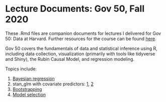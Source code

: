# Lecture Documents: Gov 50, Fall 2020
These .Rmd files are companion documents for lectures I delivered for Gov 50: Data at Harvard. Further resources for the course can be found [here](https://github.com/wyatthurt/gov-50-solutions).

Gov 50 covers the fundamentals of data and statistical inference using R, including data collection, visualization (primarily with tools like tidyverse and Shiny), the Rubin Causal Model, and regression modeling.

Topics include:
1. [Bayesian regression](docs/stan_glm.Rmd)
2. stan_glm with covariate predictors: [1](docs/stan_glm_covariates.Rmd), [2](https://github.com/tylersimko/gov50-lectures/blob/main/docs/stan_glm_multiple_covariates.Rmd)
3. [Bootstrapping](docs/bootstrap.Rmd)
4. [Model selection](docs/model_selection.Rmd)
